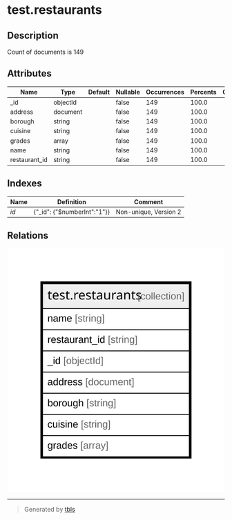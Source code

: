 # test.restaurants

## Description

Count of documents is 149

## Attributes

| Name | Type | Default | Nullable | Occurrences | Percents | Children | Parents | Comment |
| ---- | ---- | ------- | -------- | ---------------- | ---------------- | -------- | ------- | ------- |
| _id | objectId |  | false | 149 | 100.0 |  |  |  |
| address | document |  | false | 149 | 100.0 |  |  |  |
| borough | string |  | false | 149 | 100.0 |  |  |  |
| cuisine | string |  | false | 149 | 100.0 |  |  |  |
| grades | array |  | false | 149 | 100.0 |  |  |  |
| name | string |  | false | 149 | 100.0 |  |  |  |
| restaurant_id | string |  | false | 149 | 100.0 |  |  |  |

## Indexes

| Name | Definition | Comment |
| ---- | ---------- | ------- |
| _id_ | {"_id": {"$numberInt":"1"}} | Non-unique, Version 2 |

## Relations

![er](test.restaurants.svg)

---

> Generated by [tbls](https://github.com/k1LoW/tbls)

